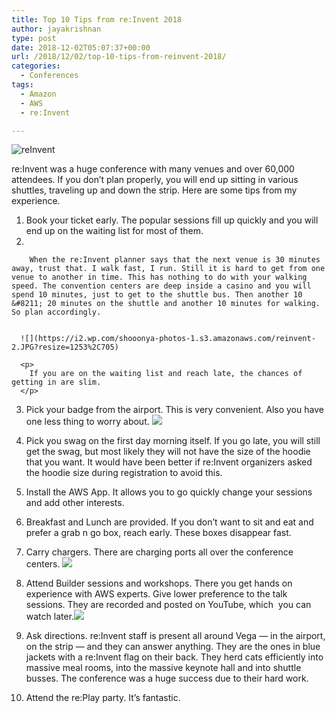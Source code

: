 ```yaml
---
title: Top 10 Tips from re:Invent 2018
author: jayakrishnan
type: post
date: 2018-12-02T05:07:37+00:00
url: /2018/12/02/top-10-tips-from-reinvent-2018/
categories:
  - Conferences
tags:
  - Amazon
  - AWS
  - re:Invent

---
```

![reInvent](https://i1.wp.com/shooonya-photos-1.s3.amazonaws.com/reinvent-1.JPG?resize=1251%2C686) 

re:Invent was a huge conference with many venues and over 60,000 attendees. If you don&#8217;t plan properly, you will end up sitting in various shuttles, traveling up and down the strip. Here are some tips from my experience.

  1. Book your ticket early. The popular sessions fill up quickly and you will end up on the waiting list for most of them.
  2. 
      
        When the re:Invent planner says that the next venue is 30 minutes away, trust that. I walk fast, I run. Still it is hard to get from one venue to another in time. This has nothing to do with your walking speed. The convention centers are deep inside a casino and you will spend 10 minutes, just to get to the shuttle bus. Then another 10 &#8211; 20 minutes on the shuttle and another 10 minutes for walking. So plan accordingly.
      
      
      ![](https://i2.wp.com/shooonya-photos-1.s3.amazonaws.com/reinvent-2.JPG?resize=1253%2C705)
      
      <p>
        If you are on the waiting list and reach late, the chances of getting in are slim.
      </p>
    

  3. 
      Pick your badge from the airport. This is very convenient. Also you have one less thing to worry about.
    ![](https://i1.wp.com/shooonya-photos-1.s3.amazonaws.com/reinvent-5.JPG?resize=1054%2C593)
    

  4. 
      Pick you swag on the first day morning itself. If you go late, you will still get the swag, but most likely they will not have the size of the hoodie that you want. It would have been better if re:Invent organizers asked the hoodie size during registration to avoid this.
    

  5. 
      Install the AWS App. It allows you to go quickly change your sessions and add other interests.
    

  6. 
      Breakfast and Lunch are provided. If you don’t want to sit and eat and prefer a grab n go box, reach early. These boxes disappear fast.
    

  7. 
      Carry chargers. There are charging ports all over the conference centers. ![](https://i1.wp.com/shooonya-photos-1.s3.amazonaws.com/reinvent-3.JPG?resize=1156%2C650)
    

  8. 
      Attend Builder sessions and workshops. There you get hands on experience with AWS experts. Give lower preference to the talk sessions. They are recorded and posted on YouTube, which  you can watch later.![](https://i1.wp.com/shooonya-photos-1.s3.amazonaws.com/reinvent-4.JPG?resize=1202%2C676)
    

  9. 
      Ask directions. re:Invent staff is present all around Vega — in the airport, on the strip — and they can answer anything. They are the ones in blue jackets with a re:Invent flag on their back. They herd cats efficiently into massive meal rooms, into the massive keynote hall and into shuttle busses. The conference was a huge success due to their hard work.
    

 10.  
      Attend the re:Play party. It’s fantastic.
    